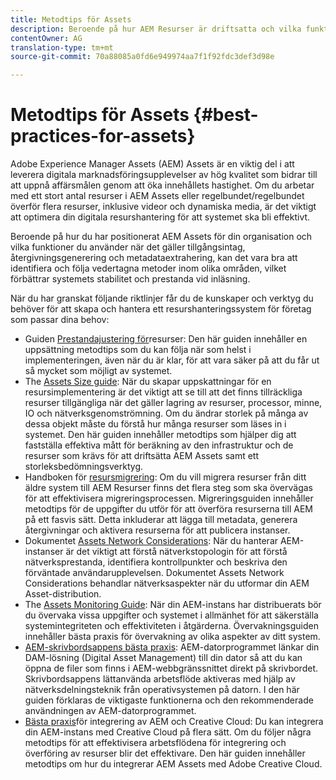 ```yaml
---
title: Metodtips för Assets
description: Beroende på hur AEM Resurser är driftsatta och vilka funktioner du använder för materialintag, generering av återgivning och metadataextrahering, kan du identifiera och följa bästa praxis inom olika områden och förbättra systemets stabilitet och prestanda under inläsning avsevärt.
contentOwner: AG
translation-type: tm+mt
source-git-commit: 70a88085a0fd6e949974aa7f1f92fdc3def3d98e

---
```



# Metodtips för Assets {#best-practices-for-assets}

Adobe Experience Manager Assets (AEM) Assets är en viktig del i att leverera digitala marknadsföringsupplevelser av hög kvalitet som bidrar till att uppnå affärsmålen genom att öka innehållets hastighet. Om du arbetar med ett stort antal resurser i AEM Assets eller regelbundet/regelbundet överför flera resurser, inklusive videor och dynamiska media, är det viktigt att optimera din digitala resurshantering för att systemet ska bli effektivt.

Beroende på hur du har positionerat AEM Assets för din organisation och vilka funktioner du använder när det gäller tillgångsintag, återgivningsgenerering och metadataextrahering, kan det vara bra att identifiera och följa vedertagna metoder inom olika områden, vilket förbättrar systemets stabilitet och prestanda vid inläsning.

När du har granskat följande riktlinjer får du de kunskaper och verktyg du behöver för att skapa och hantera ett resurshanteringssystem för företag som passar dina behov:

* Guiden [Prestandajustering för](/help/assets/performance-tuning-guidelines.md)resurser: Den här guiden innehåller en uppsättning metodtips som du kan följa när som helst i implementeringen, även när du är klar, för att vara säker på att du får ut så mycket som möjligt av systemet.
* The [Assets Size guide](/help/assets/assets-sizing-guide.md): När du skapar uppskattningar för en resursimplementering är det viktigt att se till att det finns tillräckliga resurser tillgängliga när det gäller lagring av resurser, processor, minne, IO och nätverksgenomströmning. Om du ändrar storlek på många av dessa objekt måste du förstå hur många resurser som läses in i systemet. Den här guiden innehåller metodtips som hjälper dig att fastställa effektiva mått för beräkning av den infrastruktur och de resurser som krävs för att driftsätta AEM Assets samt ett storleksbedömningsverktyg.
* Handboken för [resursmigrering](/help/assets/assets-migration-guide.md): Om du vill migrera resurser från ditt äldre system till AEM Resurser finns det flera steg som ska övervägas för att effektivisera migreringsprocessen. Migreringsguiden innehåller metodtips för de uppgifter du utför för att överföra resurserna till AEM på ett fasvis sätt. Detta inkluderar att lägga till metadata, generera återgivningar och aktivera resurserna för att publicera instanser.
* Dokumentet [Assets Network Considerations](/help/assets/assets-network-considerations.md): När du hanterar AEM-instanser är det viktigt att förstå nätverkstopologin för att förstå nätverksprestanda, identifiera kontrollpunkter och beskriva den förväntade användarupplevelsen. Dokumentet Assets Network Considerations behandlar nätverksaspekter när du utformar din AEM Asset-distribution.
* The [Assets Monitoring Guide](/help/assets/assets-monitoring-best-practices.md): När din AEM-instans har distribuerats bör du övervaka vissa uppgifter och systemet i allmänhet för att säkerställa systemintegriteten och effektiviteten i åtgärderna. Övervakningsguiden innehåller bästa praxis för övervakning av olika aspekter av ditt system.
* [AEM-skrivbordsappens bästa praxis](https://helpx.adobe.com/experience-manager/desktop-app/aem-desktop-app-best-practices.html): AEM-datorprogrammet länkar din DAM-lösning (Digital Asset Management) till din dator så att du kan öppna de filer som finns i AEM-webbgränssnittet direkt på skrivbordet. Skrivbordsappens lättanvända arbetsflöde aktiveras med hjälp av nätverksdelningsteknik från operativsystemen på datorn. I den här guiden förklaras de viktigaste funktionerna och den rekommenderade användningen av AEM-datorprogrammet.
* [Bästa praxis](/help/assets/aem-cc-integration-best-practices.md)för integrering av AEM och Creative Cloud: Du kan integrera din AEM-instans med Creative Cloud på flera sätt. Om du följer några metodtips för att effektivisera arbetsflödena för integrering och överföring av resurser blir det effektivare. Den här guiden innehåller metodtips om hur du integrerar AEM Assets med Adobe Creative Cloud.
